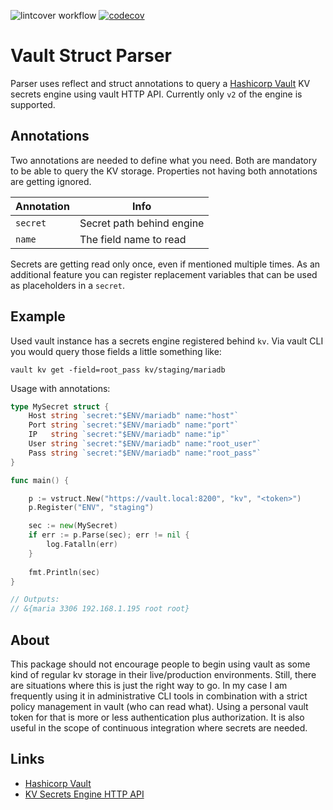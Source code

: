 ![lintcover workflow](https://github.com/mrccnt/vstruct/actions/workflows/lintcover.yml/badge.svg)
[![codecov](https://codecov.io/gh/mrccnt/vstruct/graph/badge.svg?token=INZR4MMMDZ)](https://codecov.io/gh/mrccnt/vstruct)

# Vault Struct Parser

Parser uses reflect and struct annotations to query a [Hashicorp Vault](https://www.vaultproject.io/) KV secrets engine
using vault HTTP API. Currently only `v2` of the engine is supported.

## Annotations

Two annotations are needed to define what you need. Both are mandatory to be able to query the KV storage. Properties
not having both annotations are getting ignored. 

| Annotation | Info                      |
|------------|---------------------------|
| `secret`   | Secret path behind engine |
| `name`     | The field name to read    |

Secrets are getting read only once, even if mentioned multiple times. As an additional feature you can register
replacement variables that can be used as placeholders in a `secret`.

## Example

Used vault instance has a secrets engine registered behind `kv`. Via vault CLI you would query those fields a little
something like:

```shell
vault kv get -field=root_pass kv/staging/mariadb
```

Usage with annotations:

```go
type MySecret struct {
	Host string `secret:"$ENV/mariadb" name:"host"`
	Port string `secret:"$ENV/mariadb" name:"port"`
	IP   string `secret:"$ENV/mariadb" name:"ip"`
	User string `secret:"$ENV/mariadb" name:"root_user"`
	Pass string `secret:"$ENV/mariadb" name:"root_pass"`
}

func main() {

	p := vstruct.New("https://vault.local:8200", "kv", "<token>")
	p.Register("ENV", "staging")

	sec := new(MySecret)
	if err := p.Parse(sec); err != nil {
		log.Fatalln(err)
	}
    
	fmt.Println(sec)
}

// Outputs:
// &{maria 3306 192.168.1.195 root root}
```

## About

This package should not encourage people to begin using vault as some kind of regular kv storage in their live/production
environments. Still, there are situations where this is just the right way to go. In my case I am frequently using it in
administrative CLI tools in combination with a strict policy management in vault (who can read what). Using a personal
vault token for that is more or less authentication plus authorization. It is also useful in the scope of continuous
integration where secrets are needed.

## Links

* [Hashicorp Vault](https://www.vaultproject.io/)
* [KV Secrets Engine HTTP API](https://developer.hashicorp.com/vault/api-docs/secret/kv/kv-v2)